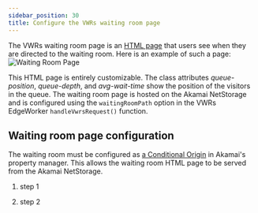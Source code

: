 ```yaml
---
sidebar_position: 30
title: Configure the VWRs waiting room page
---
```


The VWRs waiting room page is an [HTML page](waitingroom) that users see when they are directed to the waiting room. Here is an example of such a page:
![Waiting Room Page](/img/photoniq/vwr/vwr-activity.jpg)

This HTML page is entirely customizable. The class attributes _queue-position_, _queue-depth_, and _avg-wait-time_ show the position of the visitors in the queue. The waiting room page is hosted on the Akamai NetStorage and is configured using the `waitingRoomPath` option in the VWRs EdgeWorker `handleVwrsRequest()` function.

## Waiting room page configuration

The waiting room must be configured as [a Conditional Origin](https://techdocs.akamai.com/property-mgr/docs/conditional-origins) in Akamai's property manager. This allows the waiting room HTML page to be served from the Akamai NetStorage.

1. step 1

2. step 2
